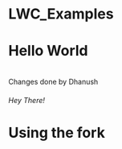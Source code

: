# LWC_Examples
<h1>Hello World</h1>
<br>Changes done by Dhanush</br>
<h6>Hey There!</h6>
<h1>Using the fork</h1>
<br>